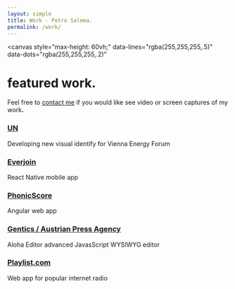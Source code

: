 ```yaml
---
layout: simple
title: Work - Petro Salema.
permalink: /work/
---
```


<canvas
  style="max-height: 60vh;"
  data-lines="rgba(255,255,255,.5)"
  data-dots="rgba(255,255,255,.2)"
></canvas>

<h1>featured work<b>.</b></h1>

Feel free to <a href="/contact">contact me</a> if you would like see video or
screen captures of my work<b>.</b>

<h3><a href="http://everjoin.us/">UN</a></h3>
Developing new visual identify for Vienna Energy Forum

<h3><a href="http://everjoin.us/">Everjoin</a></h3>
React Native mobile app

<h3><a href="http://phonicscore.com/">PhonicScore</a></h3>
Angular web app

<h3><a href="http://www.gentics.com/genticscms/index.de.html">Gentics / Austrian Press Agency</a></h3>
Aloha Editor advanced JavasScript WYSIWYG editor

<h3><a href="https://en.wikipedia.org/wiki/Playlist.com">Playlist.com</a></h3>
Web app for popular internet radio

<!--

&bull;

I believe that:

<strong>Vision is essential<b>:</b></strong>
The future you can imagine is the future you work towards<b>.</b> This is true
for your products and company, so always
<a href="/talks/dream-big-think-small">dream big, think small</a><b>.</b>

<strong>Beauty is fundamental</strong><b>:</b>
It is not functional if it does not delight and inspire<b>.</b> It is more than
having the unit test past and choosing a modern design aethetic

<strong>Code is strategic</strong><b>:</b>

Empathy is the great differentiator.

-->


<!--
[Practice Bird by phonicscore](./work/practice-bird)
[Challenges by Everjoin](./work/everjoin-challenges)
[CMS by Gentics](./work/cms)
[Aloha Editor by Gentics](./work/aloha-editor)
-->
